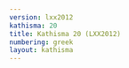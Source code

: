 ```yaml
---
version: lxx2012
kathisma: 20
title: Kathisma 20 (LXX2012)
numbering: greek
layout: kathisma
---
```

